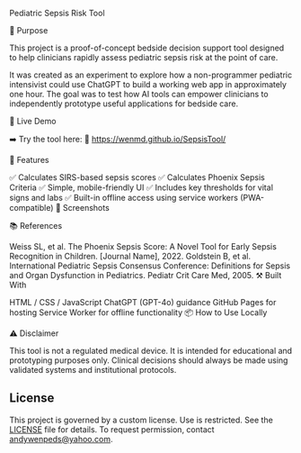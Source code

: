 Pediatric Sepsis Risk Tool

🧠 Purpose

This project is a proof-of-concept bedside decision support tool designed to help clinicians rapidly assess pediatric sepsis risk at the point of care.

It was created as an experiment to explore how a non-programmer pediatric intensivist could use ChatGPT to build a working web app in approximately one hour. The goal was to test how AI tools can empower clinicians to independently prototype useful applications for bedside care.

🚀 Live Demo

➡️ Try the tool here:
🔗 https://wenmd.github.io/SepsisTool/

🧰 Features

✅ Calculates SIRS-based sepsis scores
✅ Calculates Phoenix Sepsis Criteria
✅ Simple, mobile-friendly UI
✅ Includes key thresholds for vital signs and labs
✅ Built-in offline access using service workers (PWA-compatible)
📸 Screenshots

📚 References

Weiss SL, et al. The Phoenix Sepsis Score: A Novel Tool for Early Sepsis Recognition in Children. [Journal Name], 2022.
Goldstein B, et al. International Pediatric Sepsis Consensus Conference: Definitions for Sepsis and Organ Dysfunction in Pediatrics. Pediatr Crit Care Med, 2005.
⚒️ Built With

HTML / CSS / JavaScript
ChatGPT (GPT-4o) guidance
GitHub Pages for hosting
Service Worker for offline functionality
📦 How to Use Locally

⚠️ Disclaimer

This tool is not a regulated medical device. It is intended for educational and prototyping purposes only. Clinical decisions should always be made using validated systems and institutional protocols.

## License
This project is governed by a custom license. Use is restricted. See the [LICENSE](./LICENSE) file for details. To request permission, contact [andywenpeds@yahoo.com](mailto:andywenpeds@yahoo.com).
